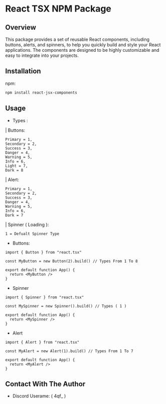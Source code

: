# React TSX NPM Package

## Overview

This package provides a set of reusable React components, including buttons, alerts, and spinners, to help you quickly build and style your React applications. The components are designed to be highly customizable and easy to integrate into your projects.

## Installation

npm:
```bash
npm install react-jsx-components
```


## Usage



- Types :

| Buttons:

    Primary = 1,
    Secondary = 2,
    Success = 3,
    Danger = 4,
    Warning = 5,
    Info = 6,
    Light = 7,
    Dark = 8

| Alert:

    Primary = 1,
    Secondary = 2,
    Success = 3,
    Danger = 4,
    Warning = 5,
    Info = 6,
    Dark = 7

| Spinner ( Loading ): 

    1 = Defualt Spinner Type




- Buttons:
```tsx
import { Button } from "react.tsx"

const MyButton = new Button(2).build() // Types From 1 To 8

export default function App() {
  return <MyButton />
}
```

- Spinner 
```tsx 
import { Spinner } from "react.tsx"

const MySpinner = new Spinner().build() // Types ( 1 )

export default function App() {
  return <MySpinner />
}
```


- Alert 
```tsx 
import { Alert } from "react.tsx"

const MyAlert = new Alert(1).build() // Types From 1 To 7

export default function App() {
  return <MyAlert />
}
```

## Contact With The Author

- Discord Userame: ( 4qf_ )